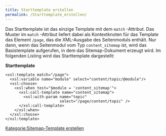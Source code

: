```yaml
---
title: Starttemplate erstellen
permalink: /Starttemplate_erstellen/
---
```


Das Starttemplate ist das einzige Template mit dem `match` -Attribut. Das Muster im `match` -Attribut liefert dabei als Kontextknoten für das Template das Element `/page`, das die XML-Ausgabe des Seitenmoduls enthält. Nur dann, wenn das Seitenmodul vom Typ `content_sitemap` ist, wird das Basistemplate aufgerufen, in dem das Sitemap-Dokument erzeugt wird. Im folgenden Listing wird das Starttemplate dargestellt:

**Starttemplate**

~~~~ {.xml}
<xsl:template match="/page">
  <xsl:variable name="module" select="content/topic/@module"/>
  <xsl:choose>
    <xsl:when test="$module = 'content_sitemap'">
      <xsl:call-template name="content_sitemap">
        <xsl:with-param name="topic"
                        select="/page/content/topic" />
      </xsl:call-template>
    </xsl:when>
  </xsl:choose>
</xsl:template>
~~~~

[Kategorie:Sitemap-Template erstellen](export_de/Kategorie:Sitemap-Template_erstellen.md)